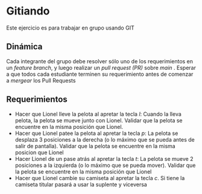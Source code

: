 # Gitiando

Este ejercicio es para trabajar en grupo usando GIT

## Dinámica
Cada integrante del grupo debe resolver sólo uno de los requerimientos en un 
*feature branch*, y luego realizar un *pull request (PR)* sobre *main* . Esperar a que todos 
cada estudiante terminen su requerimiento antes de comenzar a *mergear* los Pull Requests

## Requerimientos
- Hacer que Lionel lleve la pelota al apretar la tecla *l*: Cuando la lleva pelota, la pelota
se mueve junto con Lionel. Validar que la pelota se encuentre en la misma posición que Lionel.
- Hacer que Lionel patee la pelota al apretar la tecla *p*: La pelota se desplaza 3 posiciones
 a la derecha (o lo máximo que se pueda antes de salir de pantalla). 
 Validar que la pelota se encuentre en la misma posicion que Lionel
- Hacer Lionel de un pase atrás al apretar la tecla *t*: La pelota se mueve 2 posiciones a la izquierda
(o lo máximo que se pueda mover). Validar que la pelota se encuentre en la misma posición que Lionel
- Hacer que Lionel cambie su camiseta al apretar la tecla *c*. Si tiene la camiseta titular pasará a 
usar la suplente y viceversa


